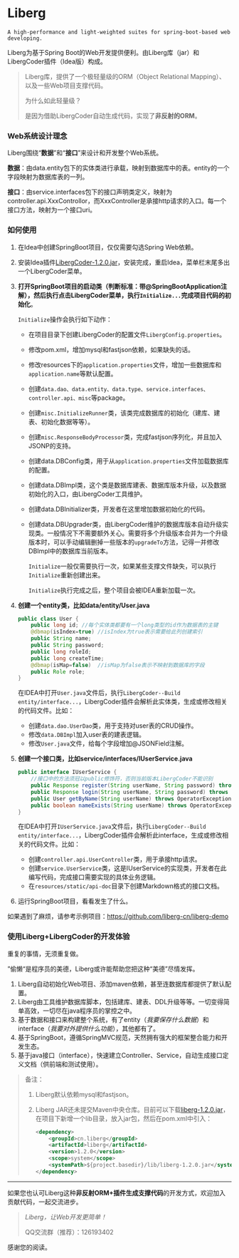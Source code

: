 # Liberg
    A high-performance and light-weighted suites for spring-boot-based web developing.





Liberg为基于Spring Boot的Web开发提供便利。由Liberg库（jar）和LibergCoder插件（Idea版）构成。

> Liberg库，提供了一个极轻量级的ORM（Object Relational Mapping）、以及一些Web项目支撑代码。 
>
> 为什么如此轻量级？
>
> 是因为借助LibergCoder自动生成代码，实现了**非反射的ORM**。





### Web系统设计理念

Liberg围绕“**数据**”和“**接口**”来设计和开发整个Web系统。

**数据**：由data.entity包下的实体类进行承载，映射到数据库中的表。entity的一个字段映射为数据库表的一列。

**接口**：由service.interfaces包下的接口声明类定义，映射为controller.api.XxxControllor，而XxxController是承接http请求的入口。每一个接口方法，映射为一个接口uri。





### 如何使用

1. 在Idea中创建SpringBoot项目，仅仅需要勾选Spring Web依赖。

2. 安装Idea插件[LibergCoder-1.2.0.jar](https://github.com/liberg-cn/liberg-demo/blob/master/lib/LibergCoder_1.2.0.jar)，安装完成，重启Idea，菜单栏末尾多出一个LibergCoder菜单。

3. **打开SpringBoot项目的启动类（判断标准：带@SpringBootApplication注解），然后执行点击LibergCoder菜单，执行`Initialize...`完成项目代码的初始化**。

   `Initialize`操作会执行如下动作：

   - 在项目目录下创建LibergCoder的配置文件`LibergConfig.properties`。

   - 修改pom.xml，增加mysql和fastjson依赖，如果缺失的话。

   - 修改resources下的`application.properties`文件，增加一些数据库和`application.name`等默认配置。

   - 创建`data.dao、data.entity、data.type、service.interfaces、controller.api、misc`等package。

   - 创建`misc.InitializeRunner`类，该类完成数据库的初始化（建库、建表、初始化数据等等）。

   - 创建`misc.ResponseBodyProcessor`类，完成fastjson序列化，并且加入JSONP的支持。

     

   - 创建data.DBConfig类，用于从`application.properties`文件加载数据库的配置。

   - 创建data.DBImpl类，这个类是数据库建表、数据库版本升级，以及数据初始化的入口，由LibergCoder工具维护。

   - 创建data.DBInitializer类，开发者在这里增加数据初始化的代码。

   - 创建data.DBUpgrader类，由LibergCoder维护的数据库版本自动升级实现类。一般情况下不需要额外关心。需要将多个升级版本合并为一个升级版本时，可以手动编辑删掉一些版本的`upgradeTo`方法，记得一并修改DBImpl中的数据库当前版本。

     `Initialize`一般仅需要执行一次，如果某些支撑文件缺失，可以执行`Initialize`重新创建出来。

     `Initialize`执行完成之后，整个项目会被IDEA重新加载一次。

4. **创建一个entity类，比如data/entity/User.java**

   ```java
   public class User {
       public long id; //每个实体类都要有一个long类型的id作为数据表的主键
       @dbmap(isIndex=true) //isIndex为true表示需要给此列创建索引
       public String name;
       public String password;
       public long roleId;
       public long createTime;
       @dbmap(isMap=false)  //isMap为false表示不映射到数据库的字段
       public Role role;
   }
   ```

   在IDEA中打开`User.java`文件后，执行`LibergCoder--Build entity/interface...`，LibergCoder插件会解析此实体类，生成或修改相关的代码文件。比如：

   - 创建`data.dao.UserDao`类，用于支持对user表的CRUD操作。
   - 修改`data.DBImpl`加入user表的建表逻辑。
   - 修改`User.java`文件，给每个字段增加@JSONField注解。

5. **创建一个接口类，比如service/interfaces/IUserService.java**

   ```java
   public interface IUserService {
       //接口中的方法须冠以public修饰符，否则当前版本LibergCoder不能识别
       public Response register(String userName, String password) throws OperatorException;
       public Response login(String userName, String password) throws OperatorException;
       public User getByName(String userName) throws OperatorException;
       public boolean nameExists(String userName) throws OperatorException;
   }
   ```

   在IDEA中打开`IUserService.java`文件后，执行`LibergCoder--Build entity/interface...`，LibergCoder插件会解析此interface，生成或修改相关的代码文件。比如：

   - 创建`controller.api.UserController`类，用于承接http请求。
   - 创建`service.UserService`类，这是IUserService的实现类，开发者在此编写代码，完成接口需要实现的具体业务逻辑。
   - 在`resources/static/api-doc`目录下创建Markdown格式的接口文档。

6. 运行SpringBoot项目，看看发生了什么。



如果遇到了麻烦，请参考示例项目：https://github.com/liberg-cn/liberg-demo





### 使用Liberg+LibergCoder的开发体验

重复的事情，无须重复做。

”偷懒“是程序员的美德，Liberg或许能帮助您把这种“美德”尽情发挥。

1. Liberg自动初始化Web项目、添加maven依赖，甚至连数据库都提供了默认配置。
2. Liberg由工具维护数据库脚本，包括建库、建表、DDL升级等等。一切变得简单高效，一切尽在java程序员的掌控之中。
3. 基于数据和接口来构建整个系统，有了entity（*我要保存什么数据*）和interface（*我要对外提供什么功能*），其他都有了。
4. 基于SpringBoot，遵循SpringMVC规范，天然拥有强大的框架整合能力和开发生态。
5. 基于java接口（interface），快速建立Controller、Service，自动生成接口定义文档（供前端和测试使用）。



> 备注：
>
> 1. Liberg默认依赖mysql和fastjson。
>
> 2. Liberg JAR还未提交Maven中央仓库。目前可以下载[liberg-1.2.0.jar](https://github.com/liberg-cn/liberg-demo/blob/master/lib/liberg-1.2.0.jar)，在项目下新增一个lib目录，放入jar包，然后在pom.xml中引入：
>
>    ```xml
>    <dependency>
>        <groupId>cn.liberg</groupId>
>        <artifactId>liberg</artifactId>
>        <version>1.2.0</version>
>        <scope>system</scope>
>        <systemPath>${project.basedir}/lib/liberg-1.2.0.jar</systemPath>
>    </dependency>
>    ```
>
>    

----

如果您也认可Liberg这种**非反射ORM+插件生成支撑代码**的开发方式，欢迎加入贡献代码，一起交流进步。



>  *Liberg，让Web开发更简单！*
>
>  
>
>  QQ交流群（推荐）：126193402
>
>  



感谢您的阅读。